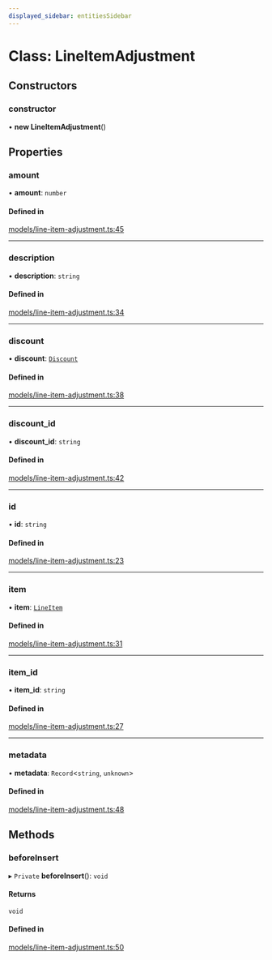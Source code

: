```yaml
---
displayed_sidebar: entitiesSidebar
---
```


# Class: LineItemAdjustment

## Constructors

### constructor

• **new LineItemAdjustment**()

## Properties

### amount

• **amount**: `number`

#### Defined in

[models/line-item-adjustment.ts:45](https://github.com/medusajs/medusa/blob/0b0d50b47/packages/medusa/src/models/line-item-adjustment.ts#L45)

___

### description

• **description**: `string`

#### Defined in

[models/line-item-adjustment.ts:34](https://github.com/medusajs/medusa/blob/0b0d50b47/packages/medusa/src/models/line-item-adjustment.ts#L34)

___

### discount

• **discount**: [`Discount`](Discount.md)

#### Defined in

[models/line-item-adjustment.ts:38](https://github.com/medusajs/medusa/blob/0b0d50b47/packages/medusa/src/models/line-item-adjustment.ts#L38)

___

### discount\_id

• **discount\_id**: `string`

#### Defined in

[models/line-item-adjustment.ts:42](https://github.com/medusajs/medusa/blob/0b0d50b47/packages/medusa/src/models/line-item-adjustment.ts#L42)

___

### id

• **id**: `string`

#### Defined in

[models/line-item-adjustment.ts:23](https://github.com/medusajs/medusa/blob/0b0d50b47/packages/medusa/src/models/line-item-adjustment.ts#L23)

___

### item

• **item**: [`LineItem`](LineItem.md)

#### Defined in

[models/line-item-adjustment.ts:31](https://github.com/medusajs/medusa/blob/0b0d50b47/packages/medusa/src/models/line-item-adjustment.ts#L31)

___

### item\_id

• **item\_id**: `string`

#### Defined in

[models/line-item-adjustment.ts:27](https://github.com/medusajs/medusa/blob/0b0d50b47/packages/medusa/src/models/line-item-adjustment.ts#L27)

___

### metadata

• **metadata**: `Record`<`string`, `unknown`\>

#### Defined in

[models/line-item-adjustment.ts:48](https://github.com/medusajs/medusa/blob/0b0d50b47/packages/medusa/src/models/line-item-adjustment.ts#L48)

## Methods

### beforeInsert

▸ `Private` **beforeInsert**(): `void`

#### Returns

`void`

#### Defined in

[models/line-item-adjustment.ts:50](https://github.com/medusajs/medusa/blob/0b0d50b47/packages/medusa/src/models/line-item-adjustment.ts#L50)
